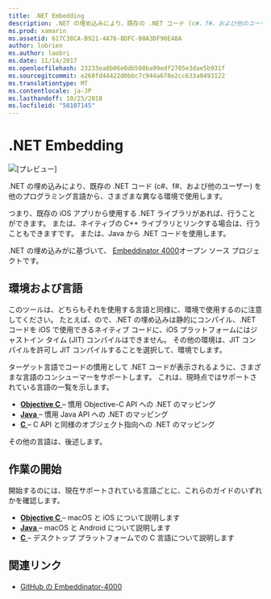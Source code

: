 ```yaml
---
title: .NET Embedding
description: .NET の埋め込みにより、既存の .NET コード (c#、f#、および他のユーザー) 他のプログラミング言語で記述されたコードによって使用されます。
ms.prod: xamarin
ms.assetid: 617C38CA-B921-4A76-8DFC-B0A3DF90E48A
author: lobrien
ms.author: laobri
ms.date: 11/14/2017
ms.openlocfilehash: 23233ea8b06e0db580ba99edf2705e3dae5b931f
ms.sourcegitcommit: e268fd44422d0bbc7c944a678e2cc633a0493122
ms.translationtype: MT
ms.contentlocale: ja-JP
ms.lasthandoff: 10/25/2018
ms.locfileid: "50107145"
---
```

# <a name="net-embedding"></a>.NET Embedding

![[プレビュー]](~/media/shared/preview.png)

.NET の埋め込みにより、既存の .NET コード (c#、f#、および他のユーザー) を他のプログラミング言語から、さまざまな異なる環境で使用します。

つまり、既存の iOS アプリから使用する .NET ライブラリがあれば、行うことができます。   または、ネイティブの C++ ライブラリとリンクする場合は、行うこともできますです。   または、Java から .NET コードを使用します。

.NET の埋め込みがに基づいて、 [Embeddinator 4000](https://github.com/mono/Embeddinator-4000)オープン ソース プロジェクトです。

## <a name="environments-and-languages"></a>環境および言語

このツールは、どちらもそれを使用する言語と同様に、環境で使用するのに注意してください。   たとえば、ので、.NET の埋め込みは静的にコンパイル、.NET コードを iOS で使用できるネイティブ コードに、iOS プラットフォームにはジャストイン タイム (JIT) コンパイルはできません。  その他の環境は、JIT コンパイルを許可し JIT コンパイルすることを選択して、環境でします。

ターゲット言語でコードの慣用として .NET コードが表示されるように、さまざまな言語のコンシューマーをサポートします。   これは、現時点ではサポートされている言語の一覧を示します。

- [**Objective C** ](objective-c/index.md) – 慣用 Objective-C API への .NET のマッピング
- [**Java** ](android/index.md) – 慣用 Java API への .NET のマッピング
- [**C** ](get-started/c.md) – C API と同様のオブジェクト指向への .NET のマッピング

その他の言語は、後述します。

## <a name="getting-started"></a>作業の開始

開始するのには、現在サポートされている言語ごとに、これらのガイドのいずれかを確認します。

- [**Objective C** ](get-started/objective-c/index.md) – macOS と iOS について説明します
- [**Java** ](get-started/java/index.md) – macOS と Android について説明します
- [**C** ](get-started/c.md) – デスクトップ プラットフォームでの C 言語について説明します

## <a name="related-links"></a>関連リンク

- [GitHub の Embeddinator-4000](https://github.com/mono/Embeddinator-4000)
